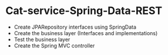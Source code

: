 # Cat-service-Spring-Data-REST
- Create JPARepository interfaces using SpringData
- Create the business layer (Interfaces and implementations)
- Test the business layer
- Create the Spring MVC controller
